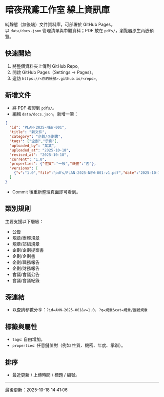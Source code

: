 # 暗夜飛鳶工作室 線上資訊庫

純靜態（無後端）文件資料庫，可部署於 GitHub Pages。  
以 `data/docs.json` 管理清單與中繼資料；PDF 放在 `pdfs/`，瀏覽器原生內嵌預覽。

## 快速開始
1. 將整個資料夾上傳到 GitHub Repo。
2. 開啟 GitHub Pages（Settings → Pages）。
3. 造訪 `https://<你的帳號>.github.io/<repo>`。

## 新增文件
- 將 PDF 複製到 `pdfs/`。
- 編輯 `data/docs.json`，新增一筆：
```json
{
  "id": "PLAN-2025-NEW-001",
  "title": "新文件",
  "category": "企劃/企劃書",
  "tags": ["企劃","示例"],
  "uploaded_by": "某某",
  "uploaded_at": "2025-10-18",
  "revised_at": "2025-10-18",
  "current": "1.0",
  "properties": {"性質":"一般","機密":"否"},
  "versions": [
    {"v":"1.0","file":"pdfs/PLAN-2025-NEW-001-v1.pdf","date":"2025-10-18","note":"初版"}
  ]
}
```
- Commit 後重新整理頁面即可看到。

## 類別規則
主要支援以下層級：
- 公告
- 規章/團體規章
- 規章/部組規章
- 企劃/企劃提案書
- 企劃/企劃書
- 企劃/職務報告
- 企劃/財務報告
- 會議/會議公告
- 會議/會議紀錄

## 深連結
- 以查詢參數分享：`?id=ANN-2025-001&v=1.0`、`?q=規章&cat=規章/團體規章`

## 標籤與屬性
- `tags`: 自由增加。
- `properties`: 任意鍵值對（例如 性質、機密、年度、承辦）。

## 排序
- 最近更新 / 上傳時間 / 標題 / 編號。

---
最後更新：2025-10-18 14:41:06
